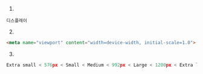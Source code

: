 1.

```
디스플레이
```

2.

```html
<meta name="viewport" content="width=device-width, initial-scale=1.0">
```

3.

```python
Extra small < 576px < Small < Medium < 992px < Large < 1200px < Extra large

```



